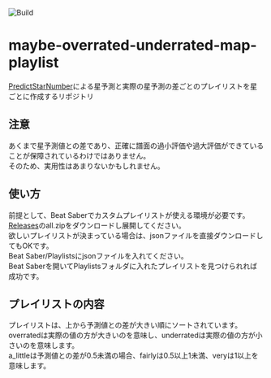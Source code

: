 ![Build](https://github.com/rakkyo150/maybe-overrated-underrated-map-playlist/actions/workflows/main.yml/badge.svg)

# maybe-overrated-underrated-map-playlist
[PredictStarNumber](https://github.com/rakkyo150/PredictStarNumber)による星予測と実際の星予測の差ごとのプレイリストを星ごとに作成するリポジトリ

## 注意
あくまで星予測値との差であり、正確に譜面の過小評価や過大評価ができていることが保障されているわけではありません。  
そのため、実用性はあまりないかもしれません。  

## 使い方
前提として、Beat Saberでカスタムプレイリストが使える環境が必要です。  
[Releases](https://github.com/rakkyo150/maybe-overrated-underrated-map-playlist/releases)のall.zipをダウンロードし展開してください。  
欲しいプレイリストが決まっている場合は、jsonファイルを直接ダウンロードしてもOKです。  
Beat Saber/Playlistsにjsonファイルを入れてください。  
Beat Saberを開いてPlaylistsフォルダに入れたプレイリストを見つけられれば成功です。

## プレイリストの内容
プレイリストは、上から予測値との差が大きい順にソートされています。  
overratedは実際の値の方が大きいのを意味し、underratedは実際の値の方が小さいのを意味します。  
a_littleは予測値との差が0.5未満の場合、fairlyは0.5以上1未満、veryは1以上を意味します。